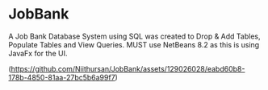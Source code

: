 # JobBank
A Job Bank Database System using SQL was created to Drop & Add Tables, Populate Tables and View Queries.
MUST use NetBeans 8.2 as this is using JavaFx for the UI.

(https://github.com/Niithursan/JobBank/assets/129026028/eabd60b8-178b-4850-81aa-27bc5b6a99f7)

